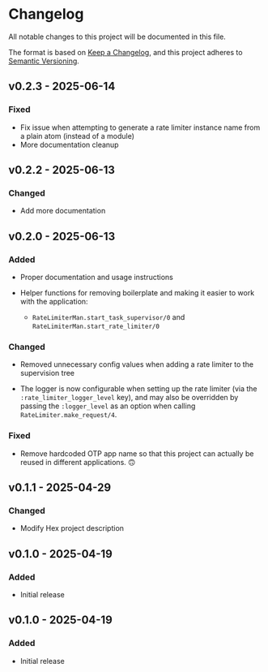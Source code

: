 # Changelog

All notable changes to this project will be documented in this file.

The format is based on [Keep a Changelog](https://keepachangelog.com/en/1.1.0/),
and this project adheres to [Semantic Versioning](https://semver.org/spec/v2.0.0.html).

## v0.2.3 - 2025-06-14

### Fixed

- Fix issue when attempting to generate a rate limiter instance name from a plain atom (instead of a module)
- More documentation cleanup

## v0.2.2 - 2025-06-13

### Changed

- Add more documentation

## v0.2.0 - 2025-06-13

### Added

- Proper documentation and usage instructions

- Helper functions for removing boilerplate and making it easier to work with the application:
  - `RateLimiterMan.start_task_supervisor/0` and `RateLimiterMan.start_rate_limiter/0`

### Changed

- Removed unnecessary config values when adding a rate limiter to the supervision tree

- The logger is now configurable when setting up the rate limiter (via the `:rate_limiter_logger_level` key), and may also be overridden by passing the `:logger_level` as an option when calling `RateLimiter.make_request/4`.

### Fixed

- Remove hardcoded OTP app name so that this project can actually be reused in different applications. 🙃

## v0.1.1 - 2025-04-29

### Changed

- Modify Hex project description

## v0.1.0 - 2025-04-19

### Added

- Initial release

## v0.1.0 - 2025-04-19

### Added

- Initial release

